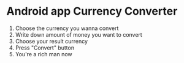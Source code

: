 # Android app Currency Converter
1. Choose the currency you wanna convert 
2. Write down amount of money you want to convert 
3. Choose your result currency
4. Press "Convert" button
5. You're a rich man now

